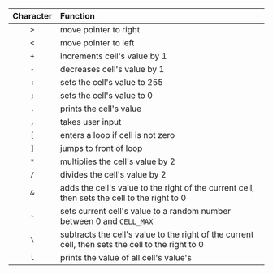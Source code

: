 | Character | Function |
| :-------: | :------- |
| `>` | move pointer to right |
| `<` | move pointer to left |
| `+` | increments cell's value by 1 |
| `-` | decreases cell's value by 1 |
| `:` | sets the cell's value to 255 |
| `;` | sets the cell's value to 0 |
| `.` | prints the cell's value |
| `,` | takes user input |
| `[` | enters a loop if cell is not zero |
| `]` | jumps to front of loop |
| `*` | multiplies the cell's value by 2|
| `/` | divides the cell's value by 2 |
| `&` | adds the cell's value to the right of the current cell, then sets the cell to the right to 0 |
| `~` | sets current cell's value to a random number between 0 and `CELL_MAX` |
| `\` | subtracts the cell's value to the right of the current cell, then sets the cell to the right to 0 |
| `l` | prints the value of all cell's value's |
